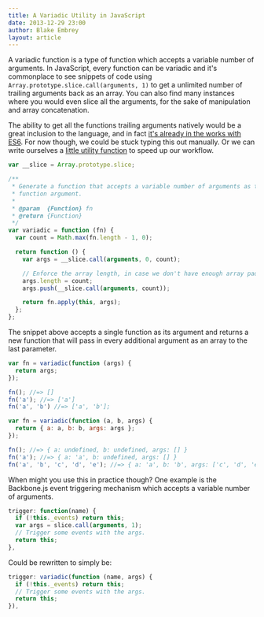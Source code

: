 ```yaml
---
title: A Variadic Utility in JavaScript
date: 2013-12-29 23:00
author: Blake Embrey
layout: article
---
```


A variadic function is a type of function which accepts a variable number of arguments. In JavaScript, every function can be variadic and it's commonplace to see snippets of code using `Array.prototype.slice.call(arguments, 1)` to get a unlimited number of trailing arguments back as an array. You can also find many instances where you would even slice all the arguments, for the sake of manipulation and array concatenation.

The ability to get all the functions trailing arguments natively would be a great inclusion to the language, and in fact [it's already in the works with ES6](http://ariya.ofilabs.com/2013/03/es6-and-rest-parameter.html). For now though, we could be stuck typing this out manually. Or we can write ourselves a [little utility function](https://github.com/blakeembrey/variadic) to speed up our workflow.

```javascript
var __slice = Array.prototype.slice;

/**
 * Generate a function that accepts a variable number of arguments as the last
 * function argument.
 *
 * @param  {Function} fn
 * @return {Function}
 */
var variadic = function (fn) {
  var count = Math.max(fn.length - 1, 0);

  return function () {
    var args = __slice.call(arguments, 0, count);

    // Enforce the array length, in case we don't have enough array padding.
    args.length = count;
    args.push(__slice.call(arguments, count));

    return fn.apply(this, args);
  };
};
```

The snippet above accepts a single function as its argument and returns a new function that will pass in every additional argument as an array to the last parameter.

```javascript
var fn = variadic(function (args) {
  return args;
});

fn(); //=> []
fn('a'); //=> ['a']
fn('a', 'b') //=> ['a', 'b'];

var fn = variadic(function (a, b, args) {
  return { a: a, b: b, args: args };
});

fn(); //=> { a: undefined, b: undefined, args: [] }
fn('a'); //=> { a: 'a', b: undefined, args: [] }
fn('a', 'b', 'c', 'd', 'e'); //=> { a: 'a', b: 'b', args: ['c', 'd', 'e'] }
```

When might you use this in practice though? One example is the Backbone.js event triggering mechanism which accepts a variable number of arguments.

```javascript
trigger: function(name) {
  if (!this._events) return this;
  var args = slice.call(arguments, 1);
  // Trigger some events with the args.
  return this;
},
```

Could be rewritten to simply be:

```javascript
trigger: variadic(function (name, args) {
  if (!this._events) return this;
  // Trigger some events with the args.
  return this;
}),
```
